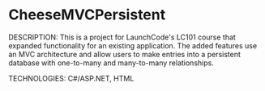 # CheeseMVCPersistent


DESCRIPTION:
This is a project for LaunchCode's LC101 course that expanded functionality for an existing application. The added features use an MVC architecture and allow users to make entries into a persistent database with one-to-many and many-to-many relationships.

TECHNOLOGIES:
C#/ASP.NET, HTML

